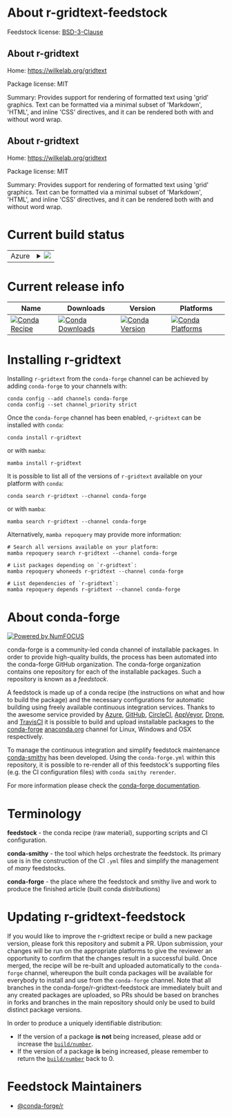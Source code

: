 About r-gridtext-feedstock
==========================

Feedstock license: [BSD-3-Clause](https://github.com/conda-forge/r-gridtext-feedstock/blob/main/LICENSE.txt)


About r-gridtext
----------------

Home: https://wilkelab.org/gridtext

Package license: MIT

Summary: Provides support for rendering of formatted text using 'grid' graphics. Text can be formatted via a minimal subset of 'Markdown', 'HTML', and inline 'CSS' directives, and it can be rendered both with and without word wrap.

About r-gridtext
----------------

Home: https://wilkelab.org/gridtext

Package license: MIT

Summary: Provides support for rendering of formatted text using 'grid' graphics. Text can be formatted via a minimal subset of 'Markdown', 'HTML', and inline 'CSS' directives, and it can be rendered both with and without word wrap.

Current build status
====================


<table>
    
  <tr>
    <td>Azure</td>
    <td>
      <details>
        <summary>
          <a href="https://dev.azure.com/conda-forge/feedstock-builds/_build/latest?definitionId=8933&branchName=main">
            <img src="https://dev.azure.com/conda-forge/feedstock-builds/_apis/build/status/r-gridtext-feedstock?branchName=main">
          </a>
        </summary>
        <table>
          <thead><tr><th>Variant</th><th>Status</th></tr></thead>
          <tbody><tr>
              <td>linux_64_r_base4.4</td>
              <td>
                <a href="https://dev.azure.com/conda-forge/feedstock-builds/_build/latest?definitionId=8933&branchName=main">
                  <img src="https://dev.azure.com/conda-forge/feedstock-builds/_apis/build/status/r-gridtext-feedstock?branchName=main&jobName=linux&configuration=linux%20linux_64_r_base4.4" alt="variant">
                </a>
              </td>
            </tr><tr>
              <td>linux_64_r_base4.5</td>
              <td>
                <a href="https://dev.azure.com/conda-forge/feedstock-builds/_build/latest?definitionId=8933&branchName=main">
                  <img src="https://dev.azure.com/conda-forge/feedstock-builds/_apis/build/status/r-gridtext-feedstock?branchName=main&jobName=linux&configuration=linux%20linux_64_r_base4.5" alt="variant">
                </a>
              </td>
            </tr><tr>
              <td>linux_aarch64_r_base4.4</td>
              <td>
                <a href="https://dev.azure.com/conda-forge/feedstock-builds/_build/latest?definitionId=8933&branchName=main">
                  <img src="https://dev.azure.com/conda-forge/feedstock-builds/_apis/build/status/r-gridtext-feedstock?branchName=main&jobName=linux&configuration=linux%20linux_aarch64_r_base4.4" alt="variant">
                </a>
              </td>
            </tr><tr>
              <td>linux_aarch64_r_base4.5</td>
              <td>
                <a href="https://dev.azure.com/conda-forge/feedstock-builds/_build/latest?definitionId=8933&branchName=main">
                  <img src="https://dev.azure.com/conda-forge/feedstock-builds/_apis/build/status/r-gridtext-feedstock?branchName=main&jobName=linux&configuration=linux%20linux_aarch64_r_base4.5" alt="variant">
                </a>
              </td>
            </tr><tr>
              <td>linux_ppc64le_r_base4.4</td>
              <td>
                <a href="https://dev.azure.com/conda-forge/feedstock-builds/_build/latest?definitionId=8933&branchName=main">
                  <img src="https://dev.azure.com/conda-forge/feedstock-builds/_apis/build/status/r-gridtext-feedstock?branchName=main&jobName=linux&configuration=linux%20linux_ppc64le_r_base4.4" alt="variant">
                </a>
              </td>
            </tr><tr>
              <td>linux_ppc64le_r_base4.5</td>
              <td>
                <a href="https://dev.azure.com/conda-forge/feedstock-builds/_build/latest?definitionId=8933&branchName=main">
                  <img src="https://dev.azure.com/conda-forge/feedstock-builds/_apis/build/status/r-gridtext-feedstock?branchName=main&jobName=linux&configuration=linux%20linux_ppc64le_r_base4.5" alt="variant">
                </a>
              </td>
            </tr><tr>
              <td>osx_64_r_base4.4</td>
              <td>
                <a href="https://dev.azure.com/conda-forge/feedstock-builds/_build/latest?definitionId=8933&branchName=main">
                  <img src="https://dev.azure.com/conda-forge/feedstock-builds/_apis/build/status/r-gridtext-feedstock?branchName=main&jobName=osx&configuration=osx%20osx_64_r_base4.4" alt="variant">
                </a>
              </td>
            </tr><tr>
              <td>osx_64_r_base4.5</td>
              <td>
                <a href="https://dev.azure.com/conda-forge/feedstock-builds/_build/latest?definitionId=8933&branchName=main">
                  <img src="https://dev.azure.com/conda-forge/feedstock-builds/_apis/build/status/r-gridtext-feedstock?branchName=main&jobName=osx&configuration=osx%20osx_64_r_base4.5" alt="variant">
                </a>
              </td>
            </tr><tr>
              <td>osx_arm64_r_base4.4</td>
              <td>
                <a href="https://dev.azure.com/conda-forge/feedstock-builds/_build/latest?definitionId=8933&branchName=main">
                  <img src="https://dev.azure.com/conda-forge/feedstock-builds/_apis/build/status/r-gridtext-feedstock?branchName=main&jobName=osx&configuration=osx%20osx_arm64_r_base4.4" alt="variant">
                </a>
              </td>
            </tr><tr>
              <td>osx_arm64_r_base4.5</td>
              <td>
                <a href="https://dev.azure.com/conda-forge/feedstock-builds/_build/latest?definitionId=8933&branchName=main">
                  <img src="https://dev.azure.com/conda-forge/feedstock-builds/_apis/build/status/r-gridtext-feedstock?branchName=main&jobName=osx&configuration=osx%20osx_arm64_r_base4.5" alt="variant">
                </a>
              </td>
            </tr><tr>
              <td>win_64_r_base4.4</td>
              <td>
                <a href="https://dev.azure.com/conda-forge/feedstock-builds/_build/latest?definitionId=8933&branchName=main">
                  <img src="https://dev.azure.com/conda-forge/feedstock-builds/_apis/build/status/r-gridtext-feedstock?branchName=main&jobName=win&configuration=win%20win_64_r_base4.4" alt="variant">
                </a>
              </td>
            </tr><tr>
              <td>win_64_r_base4.5</td>
              <td>
                <a href="https://dev.azure.com/conda-forge/feedstock-builds/_build/latest?definitionId=8933&branchName=main">
                  <img src="https://dev.azure.com/conda-forge/feedstock-builds/_apis/build/status/r-gridtext-feedstock?branchName=main&jobName=win&configuration=win%20win_64_r_base4.5" alt="variant">
                </a>
              </td>
            </tr>
          </tbody>
        </table>
      </details>
    </td>
  </tr>
</table>

Current release info
====================

| Name | Downloads | Version | Platforms |
| --- | --- | --- | --- |
| [![Conda Recipe](https://img.shields.io/badge/recipe-r--gridtext-green.svg)](https://anaconda.org/conda-forge/r-gridtext) | [![Conda Downloads](https://img.shields.io/conda/dn/conda-forge/r-gridtext.svg)](https://anaconda.org/conda-forge/r-gridtext) | [![Conda Version](https://img.shields.io/conda/vn/conda-forge/r-gridtext.svg)](https://anaconda.org/conda-forge/r-gridtext) | [![Conda Platforms](https://img.shields.io/conda/pn/conda-forge/r-gridtext.svg)](https://anaconda.org/conda-forge/r-gridtext) |

Installing r-gridtext
=====================

Installing `r-gridtext` from the `conda-forge` channel can be achieved by adding `conda-forge` to your channels with:

```
conda config --add channels conda-forge
conda config --set channel_priority strict
```

Once the `conda-forge` channel has been enabled, `r-gridtext` can be installed with `conda`:

```
conda install r-gridtext
```

or with `mamba`:

```
mamba install r-gridtext
```

It is possible to list all of the versions of `r-gridtext` available on your platform with `conda`:

```
conda search r-gridtext --channel conda-forge
```

or with `mamba`:

```
mamba search r-gridtext --channel conda-forge
```

Alternatively, `mamba repoquery` may provide more information:

```
# Search all versions available on your platform:
mamba repoquery search r-gridtext --channel conda-forge

# List packages depending on `r-gridtext`:
mamba repoquery whoneeds r-gridtext --channel conda-forge

# List dependencies of `r-gridtext`:
mamba repoquery depends r-gridtext --channel conda-forge
```


About conda-forge
=================

[![Powered by
NumFOCUS](https://img.shields.io/badge/powered%20by-NumFOCUS-orange.svg?style=flat&colorA=E1523D&colorB=007D8A)](https://numfocus.org)

conda-forge is a community-led conda channel of installable packages.
In order to provide high-quality builds, the process has been automated into the
conda-forge GitHub organization. The conda-forge organization contains one repository
for each of the installable packages. Such a repository is known as a *feedstock*.

A feedstock is made up of a conda recipe (the instructions on what and how to build
the package) and the necessary configurations for automatic building using freely
available continuous integration services. Thanks to the awesome service provided by
[Azure](https://azure.microsoft.com/en-us/services/devops/), [GitHub](https://github.com/),
[CircleCI](https://circleci.com/), [AppVeyor](https://www.appveyor.com/),
[Drone](https://cloud.drone.io/welcome), and [TravisCI](https://travis-ci.com/)
it is possible to build and upload installable packages to the
[conda-forge](https://anaconda.org/conda-forge) [anaconda.org](https://anaconda.org/)
channel for Linux, Windows and OSX respectively.

To manage the continuous integration and simplify feedstock maintenance
[conda-smithy](https://github.com/conda-forge/conda-smithy) has been developed.
Using the ``conda-forge.yml`` within this repository, it is possible to re-render all of
this feedstock's supporting files (e.g. the CI configuration files) with ``conda smithy rerender``.

For more information please check the [conda-forge documentation](https://conda-forge.org/docs/).

Terminology
===========

**feedstock** - the conda recipe (raw material), supporting scripts and CI configuration.

**conda-smithy** - the tool which helps orchestrate the feedstock.
                   Its primary use is in the construction of the CI ``.yml`` files
                   and simplify the management of *many* feedstocks.

**conda-forge** - the place where the feedstock and smithy live and work to
                  produce the finished article (built conda distributions)


Updating r-gridtext-feedstock
=============================

If you would like to improve the r-gridtext recipe or build a new
package version, please fork this repository and submit a PR. Upon submission,
your changes will be run on the appropriate platforms to give the reviewer an
opportunity to confirm that the changes result in a successful build. Once
merged, the recipe will be re-built and uploaded automatically to the
`conda-forge` channel, whereupon the built conda packages will be available for
everybody to install and use from the `conda-forge` channel.
Note that all branches in the conda-forge/r-gridtext-feedstock are
immediately built and any created packages are uploaded, so PRs should be based
on branches in forks and branches in the main repository should only be used to
build distinct package versions.

In order to produce a uniquely identifiable distribution:
 * If the version of a package **is not** being increased, please add or increase
   the [``build/number``](https://docs.conda.io/projects/conda-build/en/latest/resources/define-metadata.html#build-number-and-string).
 * If the version of a package **is** being increased, please remember to return
   the [``build/number``](https://docs.conda.io/projects/conda-build/en/latest/resources/define-metadata.html#build-number-and-string)
   back to 0.

Feedstock Maintainers
=====================

* [@conda-forge/r](https://github.com/orgs/conda-forge/teams/r/)

